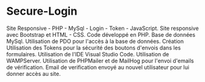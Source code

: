 # Secure-Login
Site Responsive - PHP - MySql - Login - Token - JavaScript.
Site responsive avec Bootstrap et HTML - CSS.
Code développé en PHP. 
Base de données MySql. Utilisation de PDO pour l'accès à la base de données.
Création Utilisation des Tokens pour la sécurité des boutons d'envois dans les formulaires.
Utilisation de l'IDE Visual Studio Code.
Utilisation de WAMPServer.
Utilisation de PHPMailer et de MailHog pour l'envoi d'emails de vérification.
Email de verification envoyé au nouvel utilisateur pour lui donner accès au site.
